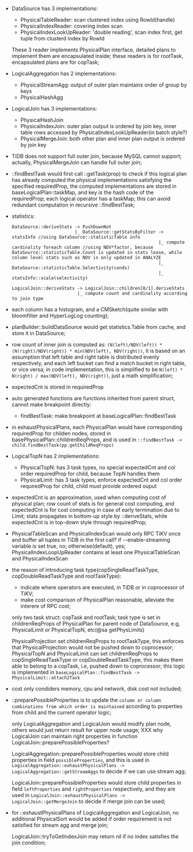 * DataSource has 3 implementations:
  - PhysicalTableReader: scan clustered index using RowId(handle)
  - PhysicalIndexReader: covering index scan
  - PhysicalIndexLookUpReader: 'double reading', scan index first, get tuple from clusterd index by RowId

  These 3 reader implements PhysicalPlan interface, detailed plans to implement them are encapsulated inside;
  these readers is for rootTask, encapsulated plans are for copTask;

* LogicalAggregation has 2 implementations:
  - PhysicalStreamAgg: output of outer plan maintains order of group by keys
  - PhysicalHashAgg

* LogicalJoin has 3 implementations:
  - PhysicalHashJoin
  - PhysicalIndexJoin: outer plan output is ordered by join key, inner table rows accessed by
    PhysicalIndexLookUpReader(in batch style?)
  - PhysicalMergeJoin: both other plan and inner plan output is ordered by join key

* TiDB does not support full outer join, because MySQL cannot support; actually, PhysicalMergeJoin can handle
  full outer join;

* ::findBestTask would first call ::getTask(prop) to check if this logical plan has already computed
  the physical implementations satisfying the specified requiredProp, the computed implementations are
  stored in baseLogicalPlan::taskMap, and key is the hash code of the requiredProp; each logical operator
  has a taskMap; this can avoid redundant computation in recursive ::findBestTask;

* statistics:
  ```
  DataSource::deriveStats -> PushDownNot
                          |_ DataSource::getStatsByFilter -> statsInfo //using DataSource::statisticTable info
                                                          |_ compute cardinality foreach column //using NDV*factor, because DataSource::statisticTable.Count is updated in stats lease, while column level stats such as NDV is only updated in ANALYZE
                                                          |_ DataSource::statisticTable.Selectivity(conds)
                                                          |_ statsInfo::scale(selectivity)

  LogicalJoin::deriveStats -> LogicalJoin::children[0/1].deriveStats
                           |_ compute count and cardinality according to join type
  ```

* each column has a histogram, and a CMSketch(quite similar with bloomfilter and HyperLogLog counting);
* planBuilder::buildDataSource would get statistics.Table from cache, and store it in DataSource;
* row count of inner join is computed as: `(N(left)/NDV(left)) * (N(right)/NDV(right)) * min(NDV(left), NDV(right))`,
  it is based on an assumption that left table and right table is distributed evenly respectively, and each left
  bucket can find a match bucket in right table, or vice versa; in code implementation, this is simplified to be
  `N(left) * N(right) / max(NDV(left), NDV(right))`, just a math simplification;

* expectedCnt is stored in requiredProp

* auto generated functions are functions inherited from parent struct, cannot make breakpoint directly:
  - findBestTask: make breakpoint at baseLogicalPlan::findBestTask

* in exhaustPhysicalPlans, each PhysicalPlan would have corresponding requiredProp for childen nodes, stored in
  basePhysicalPlan::childrenReqProps, and is used in `::findBestTask -> child.findBestTask(pp.getChildReqProps)`

* LogicalTopN has 2 implementations:
  - PhysicalTopN: has 3 task types, no special expectedCnt and col order requiredProp for child, because TopN handles them
  - PhysicalLimit: has 3 task types, enforce expectedCnt and col order requiredProp for child, child must provide ordered ouput

* expectedCnt is an approximation, used when computing cost of physical plan; row count of stats is for general
  cost computing, and expectedCnt is for cost computing in case of early termination due to Limit; stats propagates in
  bottom-up style by ::deriveStats, while expectedCnt is in top-down style through requiredProp;

* PhysicalTableScan and PhysicalIndexScan would only RPC TiKV once and buffer all tuples in TiDB in the first call?
  if --enable-streaming variable is set true, no; otherwise(default), yes; PhysicalIndexLoopUpReader contains at
  least one PhysicalTableScan and PhysicalIndexScan

* the reason of introducing task type(copSingleReadTaskType, copDoubleReadTaskType and rootTaskType):
  - indicate where operators are executed, in TiDB or in coprocessor of TiKV;
  - make cost comparison of PhysicalPlan reasonable, alleviate the interere of RPC cost;

  only two task struct: copTask and rootTask; task type is set in childrenReqProps of PhysicalPlan for parent
  node of DataSource, e.g, PhysicalLimit or PhysicalTopN, etc(@sa getPhysLimits)

  PhysicalProjection set childrenReqProps to rootTaskType, this enforces that PhysicalProjection would not
  be pushed down to coprocessor; PhysicalTopN and PhysicalLimit can set childrenReqProps to copSingleReadTaskType
  or copDoubleReadTaskType, this makes them able to belong to a copTask, i.e, pushed down to coprocessor; this logic
  is implemented in `baseLogicalPlan::findBestTask -> PhysicalLimit::attach2Task`

* cost only condiders memory, cpu and network, disk cost not included;

* ::preparePossibleProperties is to update the `column or column combinations from which order is maintained`
  according to properties from child and the current operator logic;

  only LogicalAggregation and LogicalJoin would modify plan node, others would just return result for upper node usage;
  XXX why LogicalJoin can maintain right properties in function LogicalJoin::preparePossibleProperties?

  LogicalAggregation::preparePossibleProperties would store child properties in field `possibleProperties`, and this
  is used in `LogicalAggregation::exhaustPhysicalPlans -> LogicalAggregation::getStreamAggs` to decide if we can use
  stream agg;

  LogicalJoin::preparePossibleProperties would store child properties in field `leftProperties` and `rightProperties`
  respectively, and they are used in `LogicalJoin::exhaustPhysicalPlans -> LogicalJoin::getMergeJoin` to decide if
  merge join can be used;

* for ::exhaustPhysicalPlans of LogicalAggregation and LogicalJoin, no additional PhysicalSort would be added if
  order requirement is not satisfied for stream agg and merge join;

  LogicalJoin::tryToGetIndexJoin may return nil if no index satisfies the join condition;
